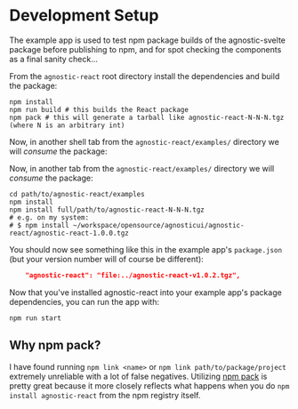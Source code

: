 # Development Setup

The example app is used to test npm package builds of the agnostic-svelte package before publishing to npm, and for spot checking the components as a final sanity check…

From the `agnostic-react` root directory install the dependencies and build the package:

```shell
npm install
npm run build # this builds the React package
npm pack # this will generate a tarball like agnostic-react-N-N-N.tgz (where N is an arbitrary int)
```

Now, in another shell tab from the `agnostic-react/examples/` directory we will _consume_ the package:

Now, in another tab from the `agnostic-react/examples/` directory we will _consume_ the package:

```shell
cd path/to/agnostic-react/examples
npm install
npm install full/path/to/agnostic-react-N-N-N.tgz
# e.g. on my system:
# $ npm install ~/workspace/opensource/agnosticui/agnostic-react/agnostic-react-1.0.0.tgz
```

You should now see something like this in the example app's `package.json` (but your version number will of course be different):

```json
    "agnostic-react": "file:../agnostic-react-v1.0.2.tgz",
```

Now that you've installed agnostic-react into your example app's package dependencies, you can run the app with:

```shell
npm run start
```

## Why npm pack?

I have found running `npm link <name>` or `npm link path/to/package/project` extremely unreliable with a lot
of false negatives. Utilizing [npm pack](https://docs.npmjs.com/cli/v7/commands/npm-pack) is pretty great because it more closely reflects what happens when you do `npm install agnostic-react` from the npm registry itself.
